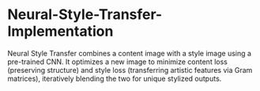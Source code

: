 # Neural-Style-Transfer-Implementation
Neural Style Transfer combines a content image with a style image using a pre-trained CNN. It optimizes a new image to minimize content loss (preserving structure) and style loss (transferring artistic features via Gram matrices), iteratively blending the two for unique stylized outputs.
